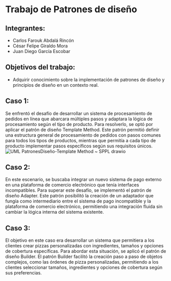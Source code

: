# Trabajo de Patrones de diseño
## Integrantes:
-	Carlos Farouk Abdalá Rincón
-	César Felipe Giraldo Mora
-	Juan Diego García Escobar
## Objetivos del trabajo:
- Adquirir conocimiento sobre la implementación de patrones de diseño y principios de diseño en un contexto real.
## Caso 1:
Se enfrentó el desafío de desarrollar un sistema de procesamiento de pedidos en línea que abarcara múltiples pasos y adaptara la lógica de procesamiento según el tipo de producto. Para resolverlo, se optó por aplicar el patrón de diseño Template Method. Este patrón permitió definir una estructura general de procesamiento de pedidos con pasos comunes para todos los tipos de productos, mientras que permitía a cada tipo de producto implementar pasos específicos según sus requisitos únicos.
![UML PatronesDiseño-Template Method ~ SPPL drawio](https://github.com/Farouk212022/actividad2Software/assets/88839008/0a5816aa-219f-4527-af6c-25b274e2d532)
## Caso 2:
En este escenario, se buscaba integrar un nuevo sistema de pago externo en una plataforma de comercio electrónico que tenía interfaces incompatibles. Para superar este desafío, se implementó el patrón de diseño Adapter. Este patrón posibilitó la creación de un adaptador que fungía como intermediario entre el sistema de pago incompatible y la plataforma de comercio electrónico, permitiendo una integración fluida sin cambiar la lógica interna del sistema existente.
## Caso 3:
El objetivo en este caso era desarrollar un sistema que permitiera a los clientes crear pizzas personalizadas con ingredientes, tamaños y opciones de cobertura específicas. Para abordar esta situación, se aplicó el patrón de diseño Builder. El patrón Builder facilitó la creación paso a paso de objetos complejos, como las órdenes de pizza personalizadas, permitiendo a los clientes seleccionar tamaños, ingredientes y opciones de cobertura según sus preferencias.

